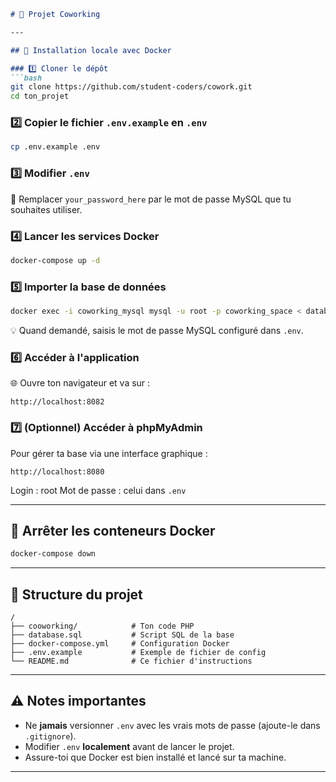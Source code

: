 

````markdown
# 🏢 Projet Coworking

---

## 🚀 Installation locale avec Docker

### 1️⃣ Cloner le dépôt  
```bash
git clone https://github.com/student-coders/cowork.git
cd ton_projet
````

### 2️⃣ Copier le fichier `.env.example` en `.env`

```bash
cp .env.example .env
```

### 3️⃣ Modifier `.env`

🔧 Remplacer `your_password_here` par le mot de passe MySQL que tu souhaites utiliser.

### 4️⃣ Lancer les services Docker

```bash
docker-compose up -d
```

### 5️⃣ Importer la base de données

```bash
docker exec -i coworking_mysql mysql -u root -p coworking_space < database.sql
```

💡 Quand demandé, saisis le mot de passe MySQL configuré dans `.env`.

### 6️⃣ Accéder à l'application

🌐 Ouvre ton navigateur et va sur :

```
http://localhost:8082
```

### 7️⃣ (Optionnel) Accéder à phpMyAdmin

Pour gérer ta base via une interface graphique :

```
http://localhost:8080
```

Login : root
Mot de passe : celui dans `.env`

---

## 🛑 Arrêter les conteneurs Docker

```bash
docker-compose down
```

---

## 📁 Structure du projet

```
/
├── cooworking/            # Ton code PHP
├── database.sql           # Script SQL de la base
├── docker-compose.yml     # Configuration Docker
├── .env.example           # Exemple de fichier de config
└── README.md              # Ce fichier d'instructions
```

---

## ⚠️ Notes importantes

* Ne **jamais** versionner `.env` avec les vrais mots de passe (ajoute-le dans `.gitignore`).
* Modifier `.env` **localement** avant de lancer le projet.
* Assure-toi que Docker est bien installé et lancé sur ta machine.

---

